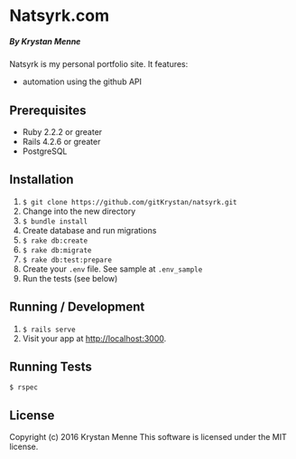 # Natsyrk.com

##### By Krystan Menne

Natsyrk is my personal portfolio site. It features:
* automation using the github API

## Prerequisites
* Ruby 2.2.2 or greater
* Rails 4.2.6 or greater
* PostgreSQL

## Installation
1. `$ git clone https://github.com/gitKrystan/natsyrk.git`
1. Change into the new directory
1. `$ bundle install`
1. Create database and run migrations
  1. `$ rake db:create`
  1. `$ rake db:migrate`
  1. `$ rake db:test:prepare`
1. Create your `.env` file. See sample at `.env_sample`
1. Run the tests (see below)

## Running / Development
1. `$ rails serve`
1. Visit your app at [http://localhost:3000](http://localhost:3000).

## Running Tests
`$ rspec`

## License
Copyright (c) 2016 Krystan Menne
This software is licensed under the MIT license.
